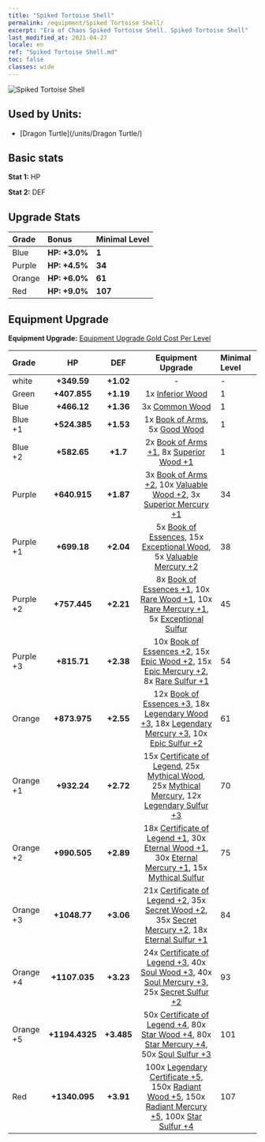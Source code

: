 ```yaml
---
title: "Spiked Tortoise Shell"
permalink: /equipment/Spiked Tortoise Shell/
excerpt: "Era of Chaos Spiked Tortoise Shell. Spiked Tortoise Shell"
last_modified_at: 2021-04-27
locale: en
ref: "Spiked Tortoise Shell.md"
toc: false
classes: wide
---
```


  ![Spiked Tortoise Shell](/images/e/e_99062.png)

## Used by Units:

* [Dragon Turtle](/units/Dragon Turtle/) 


## Basic stats
 **Stat 1:** HP

 **Stat 2:** DEF

## Upgrade Stats

  |     Grade    |   Bonus | Minimal Level | 
  |:-------------|:--------|:--------------| 
  | Blue | **HP: +3.0%** | **1** | 
  | Purple | **HP: +4.5%** | **34** | 
  | Orange | **HP: +6.0%** | **61** | 
  | Red | **HP: +9.0%** | **107** | 


## Equipment Upgrade
 **Equipment Upgrade:** [Equipment Upgrade Gold Cost Per Level](/equipment/EquipmentUpgradeCostPerLevel/) 

  |          Grade      | HP | DEF | Equipment Upgrade | Minimal Level |
  |:--------------------|:---------:|:---------:|:----------------:|:--------------|
  | white | **+349.59** | **+1.02** | - | - |
  | Green | **+407.855** | **+1.19** | 1x [Inferior Wood](/Items/mat_1/) | 1 |
  | Blue | **+466.12** | **+1.36** | 3x [Common Wood](/Items/mat_7/) | 1 |
  | Blue +1 | **+524.385** | **+1.53** | 1x [Book of Arms](/Items/mat_18/), 5x [Good Wood](/Items/mat_13/) | 1 |
  | Blue +2 | **+582.65** | **+1.7** | 2x [Book of Arms +1](/Items/mat_25/), 8x [Superior Wood +1](/Items/mat_20/) | 1 |
  | Purple | **+640.915** | **+1.87** | 3x [Book of Arms +2](/Items/mat_32/), 10x [Valuable Wood +2](/Items/mat_27/), 3x [Superior Mercury +1](/Items/mat_21/) | 34 |
  | Purple +1 | **+699.18** | **+2.04** | 5x [Book of Essences](/Items/mat_39/), 15x [Exceptional Wood](/Items/mat_34/), 5x [Valuable Mercury +2](/Items/mat_28/) | 38 |
  | Purple +2 | **+757.445** | **+2.21** | 8x [Book of Essences +1](/Items/mat_46/), 10x [Rare Wood +1](/Items/mat_41/), 10x [Rare Mercury +1](/Items/mat_42/), 5x [Exceptional Sulfur](/Items/mat_36/) | 45 |
  | Purple +3 | **+815.71** | **+2.38** | 10x [Book of Essences +2](/Items/mat_53/), 15x [Epic Wood +2](/Items/mat_48/), 15x [Epic Mercury +2](/Items/mat_49/), 8x [Rare Sulfur +1](/Items/mat_43/) | 54 |
  | Orange | **+873.975** | **+2.55** | 12x [Book of Essences +3](/Items/mat_60/), 18x [Legendary Wood +3](/Items/mat_55/), 18x [Legendary Mercury +3](/Items/mat_56/), 10x [Epic Sulfur +2](/Items/mat_50/) | 61 |
  | Orange +1 | **+932.24** | **+2.72** | 15x [Certificate of Legend](/Items/mat_67/), 25x [Mythical Wood](/Items/mat_62/), 25x [Mythical Mercury](/Items/mat_63/), 12x [Legendary Sulfur +3](/Items/mat_57/) | 70 |
  | Orange +2 | **+990.505** | **+2.89** | 18x [Certificate of Legend +1](/Items/mat_74/), 30x [Eternal Wood +1](/Items/mat_69/), 30x [Eternal Mercury +1](/Items/mat_70/), 15x [Mythical Sulfur](/Items/mat_64/) | 75 |
  | Orange +3 | **+1048.77** | **+3.06** | 21x [Certificate of Legend +2](/Items/mat_81/), 35x [Secret Wood +2](/Items/mat_76/), 35x [Secret Mercury +2](/Items/mat_77/), 18x [Eternal Sulfur +1](/Items/mat_71/) | 84 |
  | Orange +4 | **+1107.035** | **+3.23** | 24x [Certificate of Legend +3](/Items/mat_88/), 40x [Soul Wood +3](/Items/mat_83/), 40x [Soul Mercury +3](/Items/mat_84/), 25x [Secret Sulfur +2](/Items/mat_78/) | 93 |
  | Orange +5 | **+1194.4325** | **+3.485** | 50x [Certificate of Legend +4](/Items/mat_95/), 80x [Star Wood +4](/Items/mat_90/), 80x [Star Mercury +4](/Items/mat_91/), 50x [Soul Sulfur +3](/Items/mat_85/) | 101 |
  | Red | **+1340.095** | **+3.91** | 100x [Legendary Certificate +5](/Items/mat_102/), 150x [Radiant Wood +5](/Items/mat_97/), 150x [Radiant Mercury +5](/Items/mat_98/), 100x [Star Sulfur +4](/Items/mat_92/) | 107 |

